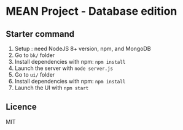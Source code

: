 # MEAN Project - Database edition

## Starter command

1. Setup : need NodeJS 8+ version, npm, and MongoDB
2. Go to `bk/` folder
3. Install dependencies with npm: `npm install`
4. Launch the server with `node server.js`
5. Go to `ui/` folder 
6. Install dependencies with npm: `npm install`
7. Launch the UI with `npm start`

## Licence
MIT